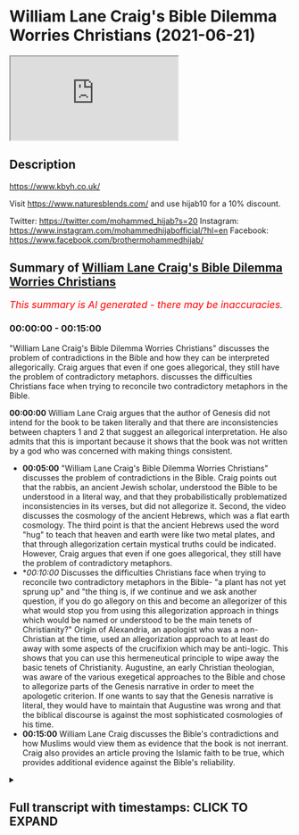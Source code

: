 # William Lane Craig's Bible Dilemma Worries Christians (2021-06-21)

<iframe loading='lazy' src='https://www.youtube.com/embed/d3uKsG31xWI'></iframe>

## Description

https://www.kbyh.co.uk/

Visit https://www.naturesblends.com/ and use hijab10 for a 10% discount. 

Twitter: https://twitter.com/mohammed_hijab?s=20
Instagram: https://www.instagram.com/mohammedhijabofficial/?hl=en
Facebook: https://www.facebook.com/brothermohammedhijab/

## Summary of [William Lane Craig's Bible Dilemma Worries Christians](https://www.youtube.com/watch?v=d3uKsG31xWI)


*<span style="color:red; font-size:125%">This summary is AI generated - there may be inaccuracies</span>. [](/)*

### <a onclick="modifyYTiframeseektime('0')">00:00:00</a> - <a onclick="modifyYTiframeseektime('900')">00:15:00</a>

 "William Lane Craig's Bible Dilemma Worries Christians" discusses the problem of contradictions in the Bible and how they can be interpreted allegorically. Craig argues that even if one goes allegorical, they still have the problem of contradictory metaphors.  discusses the difficulties Christians face when trying to reconcile two contradictory metaphors in the Bible.

**<a onclick="modifyYTiframeseektime('0')">00:00:00</a>** William Lane Craig argues that the author of Genesis did not intend for the book to be taken literally and that there are inconsistencies between chapters 1 and 2 that suggest an allegorical interpretation. He also admits that this is important because it shows that the book was not written by a god who was concerned with making things consistent.
* **<a onclick="modifyYTiframeseektime('300')">00:05:00</a>**  "William Lane Craig's Bible Dilemma Worries Christians" discusses the problem of contradictions in the Bible. Craig points out that the rabbis, an ancient Jewish scholar, understood the Bible to be understood in a literal way, and that they probabilistically problematized inconsistencies in its verses, but did not allegorize it. Second, the video discusses the cosmology of the ancient Hebrews, which was a flat earth cosmology. The third point is that the ancient Hebrews used the word "hug" to teach that heaven and earth were like two metal plates, and that through allegorization certain mystical truths could be indicated. However, Craig argues that even if one goes allegorical, they still have the problem of contradictory metaphors.
* **<a onclick="modifyYTiframeseektime('600')">00:10:00</a>* Discusses the difficulties Christians face when trying to reconcile two contradictory metaphors in the Bible- "a plant has not yet sprung up" and "the thing is, if we continue and we ask another question, if you do go allegory on this and become an allegorizer of this what would stop you from using this allegorization approach in things which would be named or understood to be the main tenets of Christianity?" Origin of Alexandria, an apologist who was a non-Christian at the time, used an allegorization approach to at least do away with some aspects of the crucifixion which may be anti-logic. This shows that you can use this hermeneutical principle to wipe away the basic tenets of Christianity. Augustine, an early Christian theologian, was aware of the various exegetical approaches to the Bible and chose to allegorize parts of the Genesis narrative in order to meet the apologetic criterion. If one wants to say that the Genesis narrative is literal, they would have to maintain that Augustine was wrong and that the biblical discourse is against the most sophisticated cosmologies of his time.
* **<a onclick="modifyYTiframeseektime('900')">00:15:00</a>**  William Lane Craig discusses the Bible's contradictions and how Muslims would view them as evidence that the book is not inerrant. Craig also provides an article proving the Islamic faith to be true, which provides additional evidence against the Bible's reliability.

<details><summary><h2>Full transcript with timestamps: CLICK TO EXPAND</h2></summary>

<a onclick="modifyYTiframeseektime('0')">0:00:00</a> you've got two options option one go  
<a onclick="modifyYTiframeseektime('3')">0:00:03</a> literal  
<a onclick="modifyYTiframeseektime('4')">0:00:04</a> and then this is completely against  
<a onclick="modifyYTiframeseektime('6')">0:00:06</a> science as william lane craig himself  
<a onclick="modifyYTiframeseektime('8')">0:00:08</a> knows  
<a onclick="modifyYTiframeseektime('9')">0:00:09</a> because you'd have to say that the  
<a onclick="modifyYTiframeseektime('10')">0:00:10</a> universe was created in six 24-hour days  
<a onclick="modifyYTiframeseektime('12')">0:00:12</a> and that is six thousand years old  
<a onclick="modifyYTiframeseektime('14')">0:00:14</a> or you go allegorical and if you go  
<a onclick="modifyYTiframeseektime('16')">0:00:16</a> allegorical you've still got the problem  
<a onclick="modifyYTiframeseektime('18')">0:00:18</a> of contradictory metaphors  
<a onclick="modifyYTiframeseektime('25')">0:00:25</a> it's the hijab 10 discount code for 10  
<a onclick="modifyYTiframeseektime('28')">0:00:28</a> discount on a wide range of products  
<a onclick="modifyYTiframeseektime('30')">0:00:30</a> including premium ethiopian black seed  
<a onclick="modifyYTiframeseektime('33')">0:00:33</a> products  
<a onclick="modifyYTiframeseektime('35')">0:00:35</a> how are you guys doing today i'm going  
<a onclick="modifyYTiframeseektime('37')">0:00:37</a> to be refuting william lane craig  
<a onclick="modifyYTiframeseektime('39')">0:00:39</a> dr william lane craig is a premier  
<a onclick="modifyYTiframeseektime('42')">0:00:42</a> season debate and apologists in the  
<a onclick="modifyYTiframeseektime('44')">0:00:44</a> christian world a scholar somebody who's  
<a onclick="modifyYTiframeseektime('46')">0:00:46</a> gone through the academic group  
<a onclick="modifyYTiframeseektime('47')">0:00:47</a> published many books  
<a onclick="modifyYTiframeseektime('48')">0:00:48</a> many many books in fact is almost uh 70  
<a onclick="modifyYTiframeseektime('51')">0:00:51</a> years old i think if not  
<a onclick="modifyYTiframeseektime('53')">0:00:53</a> he has passed that age so he's almost  
<a onclick="modifyYTiframeseektime('54')">0:00:54</a> double my age as somebody who's debated  
<a onclick="modifyYTiframeseektime('57')">0:00:57</a> some prominent figures from the atheist  
<a onclick="modifyYTiframeseektime('58')">0:00:58</a> community from even within his own  
<a onclick="modifyYTiframeseektime('60')">0:01:00</a> christian community and someone who  
<a onclick="modifyYTiframeseektime('62')">0:01:02</a> contributes and has done so  
<a onclick="modifyYTiframeseektime('64')">0:01:04</a> to the public discourse for i don't know  
<a onclick="modifyYTiframeseektime('67')">0:01:07</a> the last 30 40 years  
<a onclick="modifyYTiframeseektime('69')">0:01:09</a> what i'm going to be refuting him on is  
<a onclick="modifyYTiframeseektime('71')">0:01:11</a> his stance  
<a onclick="modifyYTiframeseektime('72')">0:01:12</a> on this genesis narrative in particular  
<a onclick="modifyYTiframeseektime('75')">0:01:15</a> and what he thinks  
<a onclick="modifyYTiframeseektime('76')">0:01:16</a> of it first of all let's take a look at  
<a onclick="modifyYTiframeseektime('78')">0:01:18</a> what he says in response to a question  
<a onclick="modifyYTiframeseektime('80')">0:01:20</a> that somebody asks from the audience and  
<a onclick="modifyYTiframeseektime('82')">0:01:22</a> then come back and comment on this  
<a onclick="modifyYTiframeseektime('83')">0:01:23</a> the first one the bible says god created  
<a onclick="modifyYTiframeseektime('87')">0:01:27</a> the earth  
<a onclick="modifyYTiframeseektime('88')">0:01:28</a> in seven days how does the big bang  
<a onclick="modifyYTiframeseektime('91')">0:01:31</a> theory fit  
<a onclick="modifyYTiframeseektime('92')">0:01:32</a> into this the big bang theory would be  
<a onclick="modifyYTiframeseektime('95')">0:01:35</a> incompatible with a literalistic  
<a onclick="modifyYTiframeseektime('99')">0:01:39</a> interpretation of genesis chapter 1. an  
<a onclick="modifyYTiframeseektime('101')">0:01:41</a> interpretation that  
<a onclick="modifyYTiframeseektime('103')">0:01:43</a> takes the days to be consecutive 24-hour  
<a onclick="modifyYTiframeseektime('106')">0:01:46</a> periods of time  
<a onclick="modifyYTiframeseektime('108')">0:01:48</a> however since the time of the church  
<a onclick="modifyYTiframeseektime('110')">0:01:50</a> fathers such as augustine  
<a onclick="modifyYTiframeseektime('113')">0:01:53</a> up until the present century most  
<a onclick="modifyYTiframeseektime('116')">0:01:56</a> biblical scholars  
<a onclick="modifyYTiframeseektime('117')">0:01:57</a> don't adopt that sort of literalistic  
<a onclick="modifyYTiframeseektime('120')">0:02:00</a> interpretation of the opening chapter  
<a onclick="modifyYTiframeseektime('122')">0:02:02</a> of genesis and i say that not on the  
<a onclick="modifyYTiframeseektime('125')">0:02:05</a> basis of modern science but on the basis  
<a onclick="modifyYTiframeseektime('128')">0:02:08</a> of the text itself there are indications  
<a onclick="modifyYTiframeseektime('130')">0:02:10</a> in the text itself that the author  
<a onclick="modifyYTiframeseektime('133')">0:02:13</a> didn't intend this to be taken in a sort  
<a onclick="modifyYTiframeseektime('135')">0:02:15</a> of wooden literalistic  
<a onclick="modifyYTiframeseektime('136')">0:02:16</a> way and so someone like saint augustine  
<a onclick="modifyYTiframeseektime('139')">0:02:19</a> for example  
<a onclick="modifyYTiframeseektime('140')">0:02:20</a> knew nothing of modern cosmology or  
<a onclick="modifyYTiframeseektime('142')">0:02:22</a> geology  
<a onclick="modifyYTiframeseektime('143')">0:02:23</a> um but didn't take this in a  
<a onclick="modifyYTiframeseektime('145')">0:02:25</a> literalistic way and i  
<a onclick="modifyYTiframeseektime('146')">0:02:26</a> i think that that is correct i would say  
<a onclick="modifyYTiframeseektime('149')">0:02:29</a> that  
<a onclick="modifyYTiframeseektime('150')">0:02:30</a> there are many different non-literal  
<a onclick="modifyYTiframeseektime('154')">0:02:34</a> ways of construing genesis 1 that are  
<a onclick="modifyYTiframeseektime('156')">0:02:36</a> open to biblically  
<a onclick="modifyYTiframeseektime('158')">0:02:38</a> faithful christians today and that are  
<a onclick="modifyYTiframeseektime('160')">0:02:40</a> wholly consistent and consonant with the  
<a onclick="modifyYTiframeseektime('163')">0:02:43</a> data of modern cosmology so as you can  
<a onclick="modifyYTiframeseektime('165')">0:02:45</a> see there  
<a onclick="modifyYTiframeseektime('166')">0:02:46</a> what we saw is william lynn craig  
<a onclick="modifyYTiframeseektime('168')">0:02:48</a> answering the question very frankly  
<a onclick="modifyYTiframeseektime('170')">0:02:50</a> he thinks that the approach that should  
<a onclick="modifyYTiframeseektime('172')">0:02:52</a> be applied  
<a onclick="modifyYTiframeseektime('173')">0:02:53</a> the hermeneutical approach is an  
<a onclick="modifyYTiframeseektime('174')">0:02:54</a> allegorical um or  
<a onclick="modifyYTiframeseektime('176')">0:02:56</a> allegorizing approach to the genesis  
<a onclick="modifyYTiframeseektime('178')">0:02:58</a> narrative or the creation narrative in  
<a onclick="modifyYTiframeseektime('180')">0:03:00</a> particular  
<a onclick="modifyYTiframeseektime('181')">0:03:01</a> when i looked into his website this is  
<a onclick="modifyYTiframeseektime('183')">0:03:03</a> what he had to say  
<a onclick="modifyYTiframeseektime('185')">0:03:05</a> as the reason why he does so this is  
<a onclick="modifyYTiframeseektime('188')">0:03:08</a> what he says he says  
<a onclick="modifyYTiframeseektime('188')">0:03:08</a> the author of genesis seems utterly  
<a onclick="modifyYTiframeseektime('191')">0:03:11</a> unconcerned  
<a onclick="modifyYTiframeseektime('192')">0:03:12</a> to iron out the inconsistencies between  
<a onclick="modifyYTiframeseektime('195')">0:03:15</a> chapter one and chapter two  
<a onclick="modifyYTiframeseektime('197')">0:03:17</a> that commentators have struggled with  
<a onclick="modifyYTiframeseektime('199')">0:03:19</a> for centuries  
<a onclick="modifyYTiframeseektime('200')">0:03:20</a> he does not seem to care that they're  
<a onclick="modifyYTiframeseektime('202')">0:03:22</a> inconsistent  
<a onclick="modifyYTiframeseektime('204')">0:03:24</a> an attitude suggestive of an intended  
<a onclick="modifyYTiframeseektime('207')">0:03:27</a> non-literal interpretation when he goes  
<a onclick="modifyYTiframeseektime('210')">0:03:30</a> on to  
<a onclick="modifyYTiframeseektime('211')">0:03:31</a> explain why he speaks about the fact  
<a onclick="modifyYTiframeseektime('214')">0:03:34</a> that in genesis chapter 1 that  
<a onclick="modifyYTiframeseektime('218')">0:03:38</a> you know the the plant had been created  
<a onclick="modifyYTiframeseektime('220')">0:03:40</a> on the the third day  
<a onclick="modifyYTiframeseektime('222')">0:03:42</a> in genesis chapter 1 verse number 14 or  
<a onclick="modifyYTiframeseektime('225')">0:03:45</a> verse number 12  
<a onclick="modifyYTiframeseektime('226')">0:03:46</a> and in genesis chapter 2 verse number 5  
<a onclick="modifyYTiframeseektime('229')">0:03:49</a> that no plant has sprung up yet  
<a onclick="modifyYTiframeseektime('232')">0:03:52</a> so he admits this is so telling and this  
<a onclick="modifyYTiframeseektime('234')">0:03:54</a> is extremely important  
<a onclick="modifyYTiframeseektime('237')">0:03:57</a> william lane craig one of the premier  
<a onclick="modifyYTiframeseektime('239')">0:03:59</a> apologists and scholars of the christian  
<a onclick="modifyYTiframeseektime('241')">0:04:01</a> world  
<a onclick="modifyYTiframeseektime('242')">0:04:02</a> admits candidly to one of the people  
<a onclick="modifyYTiframeseektime('244')">0:04:04</a> that are asking him  
<a onclick="modifyYTiframeseektime('246')">0:04:06</a> that there are contradictions in the  
<a onclick="modifyYTiframeseektime('248')">0:04:08</a> bible he admits that because of those  
<a onclick="modifyYTiframeseektime('251')">0:04:11</a> inconsistencies and contradictions that  
<a onclick="modifyYTiframeseektime('253')">0:04:13</a> there must be an allegorization  
<a onclick="modifyYTiframeseektime('256')">0:04:16</a> approach that is applied hermeneutically  
<a onclick="modifyYTiframeseektime('258')">0:04:18</a> to  
<a onclick="modifyYTiframeseektime('259')">0:04:19</a> the genesis creation story this is  
<a onclick="modifyYTiframeseektime('262')">0:04:22</a> extremely  
<a onclick="modifyYTiframeseektime('263')">0:04:23</a> important why because not just the fact  
<a onclick="modifyYTiframeseektime('266')">0:04:26</a> that it's mentioned in the quran  
<a onclick="modifyYTiframeseektime('268')">0:04:28</a> that if this book had been other from  
<a onclick="modifyYTiframeseektime('270')">0:04:30</a> other than god that would have been  
<a onclick="modifyYTiframeseektime('272')">0:04:32</a> left and kathira they would have found  
<a onclick="modifyYTiframeseektime('274')">0:04:34</a> in it many inconsistencies  
<a onclick="modifyYTiframeseektime('276')">0:04:36</a> but just a logical principle that if  
<a onclick="modifyYTiframeseektime('279')">0:04:39</a> something is true it has to fulfill  
<a onclick="modifyYTiframeseektime('282')">0:04:42</a> the basic criterion of consistency now  
<a onclick="modifyYTiframeseektime('285')">0:04:45</a> that is depending on or even if  
<a onclick="modifyYTiframeseektime('288')">0:04:48</a> one is depending on a coherentist  
<a onclick="modifyYTiframeseektime('291')">0:04:51</a> understanding of truth  
<a onclick="modifyYTiframeseektime('292')">0:04:52</a> and not necessarily a correspondence  
<a onclick="modifyYTiframeseektime('295')">0:04:55</a> theory understanding  
<a onclick="modifyYTiframeseektime('296')">0:04:56</a> of truth where truth must correspond  
<a onclick="modifyYTiframeseektime('298')">0:04:58</a> with the objective world  
<a onclick="modifyYTiframeseektime('299')">0:04:59</a> because one could ask a very important  
<a onclick="modifyYTiframeseektime('301')">0:05:01</a> question the question  
<a onclick="modifyYTiframeseektime('303')">0:05:03</a> someone may want to ask is why would you  
<a onclick="modifyYTiframeseektime('306')">0:05:06</a> have  
<a onclick="modifyYTiframeseektime('307')">0:05:07</a> or what use would there be of a  
<a onclick="modifyYTiframeseektime('311')">0:05:11</a> contradictory set  
<a onclick="modifyYTiframeseektime('312')">0:05:12</a> of metaphors in the bible because  
<a onclick="modifyYTiframeseektime('315')">0:05:15</a> they're saying it's metaphorized but why  
<a onclick="modifyYTiframeseektime('317')">0:05:17</a> should you have any kind of  
<a onclick="modifyYTiframeseektime('318')">0:05:18</a> contradiction anyway even if you have  
<a onclick="modifyYTiframeseektime('321')">0:05:21</a> metaphors that contradict each other  
<a onclick="modifyYTiframeseektime('323')">0:05:23</a> what function do they serve and does  
<a onclick="modifyYTiframeseektime('326')">0:05:26</a> this not  
<a onclick="modifyYTiframeseektime('327')">0:05:27</a> not meet unfortunately the basic  
<a onclick="modifyYTiframeseektime('330')">0:05:30</a> criterion for truth in so much as  
<a onclick="modifyYTiframeseektime('333')">0:05:33</a> it is inconsistent so this is the first  
<a onclick="modifyYTiframeseektime('336')">0:05:36</a> thing that you have a real hermeneutical  
<a onclick="modifyYTiframeseektime('338')">0:05:38</a> problem  
<a onclick="modifyYTiframeseektime('339')">0:05:39</a> on your hand the second thing which is  
<a onclick="modifyYTiframeseektime('341')">0:05:41</a> extremely  
<a onclick="modifyYTiframeseektime('342')">0:05:42</a> important is the fact that he stated  
<a onclick="modifyYTiframeseektime('345')">0:05:45</a> that the church fathers  
<a onclick="modifyYTiframeseektime('347')">0:05:47</a> the church fathers were allegorists  
<a onclick="modifyYTiframeseektime('351')">0:05:51</a> in the same way well if you really think  
<a onclick="modifyYTiframeseektime('354')">0:05:54</a> about it  
<a onclick="modifyYTiframeseektime('354')">0:05:54</a> you had an ecumenical writer or an  
<a onclick="modifyYTiframeseektime('357')">0:05:57</a> ecclesiastic writer origin of alexandria  
<a onclick="modifyYTiframeseektime('359')">0:05:59</a> who was very clear  
<a onclick="modifyYTiframeseektime('360')">0:06:00</a> in his allegorizing of these narratives  
<a onclick="modifyYTiframeseektime('364')">0:06:04</a> but the question is  
<a onclick="modifyYTiframeseektime('365')">0:06:05</a> why did he allegorize these narratives  
<a onclick="modifyYTiframeseektime('367')">0:06:07</a> and very similar for the to the reason  
<a onclick="modifyYTiframeseektime('369')">0:06:09</a> that craig employs he allegorized it  
<a onclick="modifyYTiframeseektime('372')">0:06:12</a> because  
<a onclick="modifyYTiframeseektime('373')">0:06:13</a> it was unintelligible if understood  
<a onclick="modifyYTiframeseektime('375')">0:06:15</a> literally  
<a onclick="modifyYTiframeseektime('377')">0:06:17</a> so before i get to that i want to take  
<a onclick="modifyYTiframeseektime('380')">0:06:20</a> one step back  
<a onclick="modifyYTiframeseektime('381')">0:06:21</a> and i will be quoting lots of  
<a onclick="modifyYTiframeseektime('383')">0:06:23</a> information here to prove these points  
<a onclick="modifyYTiframeseektime('386')">0:06:26</a> the first thing is the rabbis  
<a onclick="modifyYTiframeseektime('389')">0:06:29</a> in the what you call the mid rashem the  
<a onclick="modifyYTiframeseektime('391')">0:06:31</a> tafseer the exegesis of the bible they  
<a onclick="modifyYTiframeseektime('394')">0:06:34</a> all understood this  
<a onclick="modifyYTiframeseektime('395')">0:06:35</a> the bible to be understood in a literal  
<a onclick="modifyYTiframeseektime('397')">0:06:37</a> way i'm reading for example  
<a onclick="modifyYTiframeseektime('400')">0:06:40</a> this is the midrashim okay  
<a onclick="modifyYTiframeseektime('403')">0:06:43</a> and so this is what's mentioned in the  
<a onclick="modifyYTiframeseektime('404')">0:06:44</a> midrashim it was taught the light  
<a onclick="modifyYTiframeseektime('407')">0:06:47</a> which was created in the six days of  
<a onclick="modifyYTiframeseektime('409')">0:06:49</a> creation cannot illumine  
<a onclick="modifyYTiframeseektime('411')">0:06:51</a> by day because it would because it would  
<a onclick="modifyYTiframeseektime('413')">0:06:53</a> eclipse the light of the sun  
<a onclick="modifyYTiframeseektime('415')">0:06:55</a> nor by night because it was created only  
<a onclick="modifyYTiframeseektime('417')">0:06:57</a> to illumine by the day  
<a onclick="modifyYTiframeseektime('418')">0:06:58</a> then where is it is it stored up for the  
<a onclick="modifyYTiframeseektime('421')">0:07:01</a> righteous in the messianic future as  
<a onclick="modifyYTiframeseektime('423')">0:07:03</a> says moreover the light of the moon  
<a onclick="modifyYTiframeseektime('425')">0:07:05</a> shall be the light of the sun  
<a onclick="modifyYTiframeseektime('426')">0:07:06</a> and the light of the sun shall be  
<a onclick="modifyYTiframeseektime('428')">0:07:08</a> seven-fold the light of the days  
<a onclick="modifyYTiframeseektime('430')">0:07:10</a> and this is uh in isaiah chapter 30  
<a onclick="modifyYTiframeseektime('433')">0:07:13</a> verse number 26  
<a onclick="modifyYTiframeseektime('434')">0:07:14</a> and then the person who's executing this  
<a onclick="modifyYTiframeseektime('437')">0:07:17</a> who's a rabbi he says seven surely there  
<a onclick="modifyYTiframeseektime('439')">0:07:19</a> were only three since the libernaries  
<a onclick="modifyYTiframeseektime('440')">0:07:20</a> were created on the fourth day  
<a onclick="modifyYTiframeseektime('442')">0:07:22</a> so they problematized the  
<a onclick="modifyYTiframeseektime('444')">0:07:24</a> inconsistencies that were in the bible  
<a onclick="modifyYTiframeseektime('447')">0:07:27</a> but they did not allegorize the biblical  
<a onclick="modifyYTiframeseektime('450')">0:07:30</a> text  
<a onclick="modifyYTiframeseektime('451')">0:07:31</a> something different to what william lane  
<a onclick="modifyYTiframeseektime('453')">0:07:33</a> craig did okay this is very important  
<a onclick="modifyYTiframeseektime('455')">0:07:35</a> they prob  
<a onclick="modifyYTiframeseektime('455')">0:07:35</a> they problematized it but they did not  
<a onclick="modifyYTiframeseektime('457')">0:07:37</a> allegorize it  
<a onclick="modifyYTiframeseektime('459')">0:07:39</a> the second thing is this is their  
<a onclick="modifyYTiframeseektime('460')">0:07:40</a> cosmology the rabbi's cosmology in the  
<a onclick="modifyYTiframeseektime('463')">0:07:43</a> exegesis  
<a onclick="modifyYTiframeseektime('464')">0:07:44</a> they say the thickness of the firmament  
<a onclick="modifyYTiframeseektime('466')">0:07:46</a> equals that of the earth  
<a onclick="modifyYTiframeseektime('468')">0:07:48</a> compare it it is he that sitteth above  
<a onclick="modifyYTiframeseektime('472')">0:07:52</a> the circle of the earth isaiah 40  
<a onclick="modifyYTiframeseektime('475')">0:07:55</a> 22 and he walketh in the circuit of the  
<a onclick="modifyYTiframeseektime('478')">0:07:58</a> heaven  
<a onclick="modifyYTiframeseektime('479')">0:07:59</a> job chapter 22 verse 14 the use of  
<a onclick="modifyYTiframeseektime('482')">0:08:02</a> hug in both verses teaches us they are  
<a onclick="modifyYTiframeseektime('484')">0:08:04</a> like so this is how the rabbis  
<a onclick="modifyYTiframeseektime('486')">0:08:06</a> understood it  
<a onclick="modifyYTiframeseektime('487')">0:08:07</a> this is one of the main  
<a onclick="modifyYTiframeseektime('491')">0:08:11</a> exegetes of the old testament a jewish  
<a onclick="modifyYTiframeseektime('493')">0:08:13</a> exegete of course  
<a onclick="modifyYTiframeseektime('495')">0:08:15</a> said in hanina's name  
<a onclick="modifyYTiframeseektime('498')">0:08:18</a> it is as thick as a metal plate all  
<a onclick="modifyYTiframeseektime('501')">0:08:21</a> right so these are like two metal thick  
<a onclick="modifyYTiframeseektime('502')">0:08:22</a> plates obviously this shows that their  
<a onclick="modifyYTiframeseektime('504')">0:08:24</a> cosmology was a flat earth cosmology  
<a onclick="modifyYTiframeseektime('506')">0:08:26</a> and that they were two like a sandwich  
<a onclick="modifyYTiframeseektime('509')">0:08:29</a> you know the heavens and the earth acted  
<a onclick="modifyYTiframeseektime('511')">0:08:31</a> like a sandwich  
<a onclick="modifyYTiframeseektime('513')">0:08:33</a> okay two thick plates above each other  
<a onclick="modifyYTiframeseektime('518')">0:08:38</a> like two fingers they say in thickness  
<a onclick="modifyYTiframeseektime('520')">0:08:40</a> so this clearly cannot mean  
<a onclick="modifyYTiframeseektime('522')">0:08:42</a> that the earth is round as some have  
<a onclick="modifyYTiframeseektime('525')">0:08:45</a> tried to use  
<a onclick="modifyYTiframeseektime('526')">0:08:46</a> uh isaiah 40 22 to indicate  
<a onclick="modifyYTiframeseektime('530')">0:08:50</a> now what origin as we mentioned before  
<a onclick="modifyYTiframeseektime('533')">0:08:53</a> mentions  
<a onclick="modifyYTiframeseektime('534')">0:08:54</a> is he mentions the same thing so he  
<a onclick="modifyYTiframeseektime('536')">0:08:56</a> problematizes  
<a onclick="modifyYTiframeseektime('538')">0:08:58</a> the inconsistencies in the verses but he  
<a onclick="modifyYTiframeseektime('540')">0:09:00</a> doesn't just stop there he allegorizes  
<a onclick="modifyYTiframeseektime('542')">0:09:02</a> it as a result of that problematization  
<a onclick="modifyYTiframeseektime('544')">0:09:04</a> so it says now what man of intelligence  
<a onclick="modifyYTiframeseektime('546')">0:09:06</a> will believe that the first the second  
<a onclick="modifyYTiframeseektime('547')">0:09:07</a> and the third day existed the evening in  
<a onclick="modifyYTiframeseektime('549')">0:09:09</a> the morning existed without the sun the  
<a onclick="modifyYTiframeseektime('551')">0:09:11</a> moon and the stars  
<a onclick="modifyYTiframeseektime('552')">0:09:12</a> and the first day if we may so call it  
<a onclick="modifyYTiframeseektime('555')">0:09:15</a> was even without heaven i do not think  
<a onclick="modifyYTiframeseektime('559')">0:09:19</a> anyone will doubt that these things are  
<a onclick="modifyYTiframeseektime('560')">0:09:20</a> made by scripture in a figurative manner  
<a onclick="modifyYTiframeseektime('563')">0:09:23</a> in order  
<a onclick="modifyYTiframeseektime('564')">0:09:24</a> that through them certain mystical  
<a onclick="modifyYTiframeseektime('566')">0:09:26</a> truths may be indicated  
<a onclick="modifyYTiframeseektime('567')">0:09:27</a> of course now the problem is you've got  
<a onclick="modifyYTiframeseektime('570')">0:09:30</a> two  
<a onclick="modifyYTiframeseektime('571')">0:09:31</a> options option one go literal and then  
<a onclick="modifyYTiframeseektime('574')">0:09:34</a> this is completely against science as  
<a onclick="modifyYTiframeseektime('576')">0:09:36</a> william lane craig himself knows  
<a onclick="modifyYTiframeseektime('578')">0:09:38</a> because you'd have to say that the  
<a onclick="modifyYTiframeseektime('579')">0:09:39</a> universe was created in six 24-hour days  
<a onclick="modifyYTiframeseektime('582')">0:09:42</a> and that is six thousand years old  
<a onclick="modifyYTiframeseektime('584')">0:09:44</a> or you go allegorical and if you go  
<a onclick="modifyYTiframeseektime('586')">0:09:46</a> allegorical  
<a onclick="modifyYTiframeseektime('587')">0:09:47</a> you've still got the problem of  
<a onclick="modifyYTiframeseektime('588')">0:09:48</a> contradictory metaphors the like of  
<a onclick="modifyYTiframeseektime('590')">0:09:50</a> which  
<a onclick="modifyYTiframeseektime('591')">0:09:51</a> was described by me beforehand namely  
<a onclick="modifyYTiframeseektime('594')">0:09:54</a> that you have the fact that the plants  
<a onclick="modifyYTiframeseektime('596')">0:09:56</a> were created for example in the  
<a onclick="modifyYTiframeseektime('598')">0:09:58</a> in the third day and in genesis chapter  
<a onclick="modifyYTiframeseektime('600')">0:10:00</a> two verse five no  
<a onclick="modifyYTiframeseektime('601')">0:10:01</a> plant has sprung up yet so you still  
<a onclick="modifyYTiframeseektime('603')">0:10:03</a> have these contradictory metaphors  
<a onclick="modifyYTiframeseektime('605')">0:10:05</a> now the thing is if we continue and we  
<a onclick="modifyYTiframeseektime('607')">0:10:07</a> ask another question  
<a onclick="modifyYTiframeseektime('610')">0:10:10</a> if you do go allegory on this and become  
<a onclick="modifyYTiframeseektime('613')">0:10:13</a> an allegorizer of this what would stop  
<a onclick="modifyYTiframeseektime('616')">0:10:16</a> you  
<a onclick="modifyYTiframeseektime('617')">0:10:17</a> from using this allegorization approach  
<a onclick="modifyYTiframeseektime('619')">0:10:19</a> in things which would be named or  
<a onclick="modifyYTiframeseektime('621')">0:10:21</a> understood to be  
<a onclick="modifyYTiframeseektime('622')">0:10:22</a> the main tenets of christianity so look  
<a onclick="modifyYTiframeseektime('626')">0:10:26</a> at what  
<a onclick="modifyYTiframeseektime('627')">0:10:27</a> origin of alexandria replied or how he  
<a onclick="modifyYTiframeseektime('629')">0:10:29</a> replied  
<a onclick="modifyYTiframeseektime('631')">0:10:31</a> when he was asked about  
<a onclick="modifyYTiframeseektime('634')">0:10:34</a> the crucifixion by celsus an apologist  
<a onclick="modifyYTiframeseektime('636')">0:10:36</a> who was a non-christian at the time he  
<a onclick="modifyYTiframeseektime('638')">0:10:38</a> said the events recorded to have  
<a onclick="modifyYTiframeseektime('639')">0:10:39</a> happened to jesus do not  
<a onclick="modifyYTiframeseektime('641')">0:10:41</a> possess the full view of the truth in  
<a onclick="modifyYTiframeseektime('643')">0:10:43</a> the mere letter and history for each  
<a onclick="modifyYTiframeseektime('645')">0:10:45</a> recorded event is shown to be a symbol  
<a onclick="modifyYTiframeseektime('647')">0:10:47</a> of something else  
<a onclick="modifyYTiframeseektime('648')">0:10:48</a> by those who read the scripture more  
<a onclick="modifyYTiframeseektime('650')">0:10:50</a> intelligently  
<a onclick="modifyYTiframeseektime('651')">0:10:51</a> so because celsius was interrogating him  
<a onclick="modifyYTiframeseektime('654')">0:10:54</a> on how could it be the case that a god  
<a onclick="modifyYTiframeseektime('656')">0:10:56</a> can die on a cross  
<a onclick="modifyYTiframeseektime('658')">0:10:58</a> if he's so powerful origin of alexandria  
<a onclick="modifyYTiframeseektime('661')">0:11:01</a> used an allegorization approach to at  
<a onclick="modifyYTiframeseektime('664')">0:11:04</a> least do away with some aspects of the  
<a onclick="modifyYTiframeseektime('666')">0:11:06</a> crucifixion  
<a onclick="modifyYTiframeseektime('667')">0:11:07</a> which may be anti-logic and this shows  
<a onclick="modifyYTiframeseektime('670')">0:11:10</a> you  
<a onclick="modifyYTiframeseektime('670')">0:11:10</a> that you can use this hermeneutical  
<a onclick="modifyYTiframeseektime('672')">0:11:12</a> principle to  
<a onclick="modifyYTiframeseektime('674')">0:11:14</a> wipe away the basic tenets of  
<a onclick="modifyYTiframeseektime('676')">0:11:16</a> christianity  
<a onclick="modifyYTiframeseektime('678')">0:11:18</a> so he mentions william lane craig  
<a onclick="modifyYTiframeseektime('680')">0:11:20</a> mentions  
<a onclick="modifyYTiframeseektime('682')">0:11:22</a> that augustine okay he allegorizes the  
<a onclick="modifyYTiframeseektime('685')">0:11:25</a> bible  
<a onclick="modifyYTiframeseektime('686')">0:11:26</a> and he mentions the church fathers and  
<a onclick="modifyYTiframeseektime('688')">0:11:28</a> this is actually deceptive type of  
<a onclick="modifyYTiframeseektime('690')">0:11:30</a> academics  
<a onclick="modifyYTiframeseektime('690')">0:11:30</a> because it's not the case that the  
<a onclick="modifyYTiframeseektime('692')">0:11:32</a> church fathers by and large  
<a onclick="modifyYTiframeseektime('694')">0:11:34</a> that they did this theodore and diodor  
<a onclick="modifyYTiframeseektime('698')">0:11:38</a> they saw that the um  
<a onclick="modifyYTiframeseektime('703')">0:11:43</a> that the interpretations of the bible in  
<a onclick="modifyYTiframeseektime('705')">0:11:45</a> genesis should be read literally  
<a onclick="modifyYTiframeseektime('708')">0:11:48</a> for example eusebius  
<a onclick="modifyYTiframeseektime('711')">0:11:51</a> john of christos jerome  
<a onclick="modifyYTiframeseektime('715')">0:11:55</a> and others who have we still have their  
<a onclick="modifyYTiframeseektime('718')">0:11:58</a> kind of  
<a onclick="modifyYTiframeseektime('719')">0:11:59</a> writings on their attitudes towards  
<a onclick="modifyYTiframeseektime('721')">0:12:01</a> origin especially in his allegorization  
<a onclick="modifyYTiframeseektime('723')">0:12:03</a> they didn't take the view of  
<a onclick="modifyYTiframeseektime('725')">0:12:05</a> allegorization so if you wanted to have  
<a onclick="modifyYTiframeseektime('726')">0:12:06</a> a general  
<a onclick="modifyYTiframeseektime('727')">0:12:07</a> and you wanted to have a rule the  
<a onclick="modifyYTiframeseektime('729')">0:12:09</a> general will be the literal  
<a onclick="modifyYTiframeseektime('730')">0:12:10</a> interpretation not just for  
<a onclick="modifyYTiframeseektime('732')">0:12:12</a> the rabbis who executed the bible but  
<a onclick="modifyYTiframeseektime('735')">0:12:15</a> also the bulk  
<a onclick="modifyYTiframeseektime('736')">0:12:16</a> of the church fathers who um  
<a onclick="modifyYTiframeseektime('739')">0:12:19</a> who exegeted the bible the rule would be  
<a onclick="modifyYTiframeseektime('742')">0:12:22</a> origin of alexandria who was not even  
<a onclick="modifyYTiframeseektime('745')">0:12:25</a> canonized in the church of the catholics  
<a onclick="modifyYTiframeseektime('747')">0:12:27</a> but having said that of course you have  
<a onclick="modifyYTiframeseektime('749')">0:12:29</a> a problem if you go with this  
<a onclick="modifyYTiframeseektime('750')">0:12:30</a> allegorization approach  
<a onclick="modifyYTiframeseektime('752')">0:12:32</a> or valid origin of alexandria then you  
<a onclick="modifyYTiframeseektime('754')">0:12:34</a> could be wiping away  
<a onclick="modifyYTiframeseektime('756')">0:12:36</a> the central tenets of christianity  
<a onclick="modifyYTiframeseektime('759')">0:12:39</a> why did august in the question is  
<a onclick="modifyYTiframeseektime('760')">0:12:40</a> because he mentions augustine why did  
<a onclick="modifyYTiframeseektime('763')">0:12:43</a> augustine why did he decide to  
<a onclick="modifyYTiframeseektime('767')">0:12:47</a> if he did because there's different  
<a onclick="modifyYTiframeseektime('769')">0:12:49</a> readings of it but let's assume that he  
<a onclick="modifyYTiframeseektime('771')">0:12:51</a> allegorized parts of the genesis  
<a onclick="modifyYTiframeseektime('773')">0:12:53</a> narrative though of course we must note  
<a onclick="modifyYTiframeseektime('774')">0:12:54</a> that he  
<a onclick="modifyYTiframeseektime('775')">0:12:55</a> named his book a literal interpretation  
<a onclick="modifyYTiframeseektime('777')">0:12:57</a> of genesis  
<a onclick="modifyYTiframeseektime('778')">0:12:58</a> and he had two such exegesis  
<a onclick="modifyYTiframeseektime('782')">0:13:02</a> why did he allegorize it so if we look  
<a onclick="modifyYTiframeseektime('783')">0:13:03</a> here there's something about the earth  
<a onclick="modifyYTiframeseektime('786')">0:13:06</a> the the heavens and other elements of  
<a onclick="modifyYTiframeseektime('787')">0:13:07</a> the world about the motion of the orbits  
<a onclick="modifyYTiframeseektime('789')">0:13:09</a> and stars  
<a onclick="modifyYTiframeseektime('790')">0:13:10</a> and even their size and relative  
<a onclick="modifyYTiframeseektime('791')">0:13:11</a> positions about the predictable eclipses  
<a onclick="modifyYTiframeseektime('793')">0:13:13</a> of the sun and the moon  
<a onclick="modifyYTiframeseektime('794')">0:13:14</a> now it's disgraceful and dangerous thing  
<a onclick="modifyYTiframeseektime('796')">0:13:16</a> for an infidel to hear a christian  
<a onclick="modifyYTiframeseektime('800')">0:13:20</a> presumably giving a meaning of the holy  
<a onclick="modifyYTiframeseektime('802')">0:13:22</a> scripture talking nonsense on these  
<a onclick="modifyYTiframeseektime('803')">0:13:23</a> topics  
<a onclick="modifyYTiframeseektime('804')">0:13:24</a> we should all um take all means to  
<a onclick="modifyYTiframeseektime('807')">0:13:27</a> prevent such an embarrassing situation  
<a onclick="modifyYTiframeseektime('809')">0:13:29</a> in which people  
<a onclick="modifyYTiframeseektime('810')">0:13:30</a> show up vast ignorance in christians and  
<a onclick="modifyYTiframeseektime('813')">0:13:33</a> laugh  
<a onclick="modifyYTiframeseektime('814')">0:13:34</a> to it it to scorn so he's doing it for  
<a onclick="modifyYTiframeseektime('817')">0:13:37</a> apologetic reason  
<a onclick="modifyYTiframeseektime('818')">0:13:38</a> reasons he was very aware of and this is  
<a onclick="modifyYTiframeseektime('821')">0:13:41</a> mentioned in david lindbergh's book on  
<a onclick="modifyYTiframeseektime('822')">0:13:42</a> these issues  
<a onclick="modifyYTiframeseektime('823')">0:13:43</a> he was very aware that the biblical  
<a onclick="modifyYTiframeseektime('826')">0:13:46</a> discourse was against the cosmologies  
<a onclick="modifyYTiframeseektime('828')">0:13:48</a> which were most respected and of course  
<a onclick="modifyYTiframeseektime('830')">0:13:50</a> he was aware of  
<a onclick="modifyYTiframeseektime('831')">0:13:51</a> aristotelian cosmologies and and  
<a onclick="modifyYTiframeseektime('833')">0:13:53</a> holistic cosmologies  
<a onclick="modifyYTiframeseektime('834')">0:13:54</a> and he's speaking about exegeting the  
<a onclick="modifyYTiframeseektime('836')">0:13:56</a> bible in a way  
<a onclick="modifyYTiframeseektime('838')">0:13:58</a> which is anti-cosmology of  
<a onclick="modifyYTiframeseektime('841')">0:14:01</a> whatever the most sophisticated  
<a onclick="modifyYTiframeseektime('842')">0:14:02</a> cosmologies were at that time and so the  
<a onclick="modifyYTiframeseektime('844')">0:14:04</a> reason why  
<a onclick="modifyYTiframeseektime('845')">0:14:05</a> he took the impetus if he did would be a  
<a onclick="modifyYTiframeseektime('848')">0:14:08</a> similar reason  
<a onclick="modifyYTiframeseektime('849')">0:14:09</a> that origen did in other words because  
<a onclick="modifyYTiframeseektime('851')">0:14:11</a> of the inconsistencies that he found of  
<a onclick="modifyYTiframeseektime('853')">0:14:13</a> the biblical discourse  
<a onclick="modifyYTiframeseektime('854')">0:14:14</a> and the external world and you can see  
<a onclick="modifyYTiframeseektime('857')">0:14:17</a> this again  
<a onclick="modifyYTiframeseektime('859')">0:14:19</a> in other places so really and truly here  
<a onclick="modifyYTiframeseektime('862')">0:14:22</a> i think  
<a onclick="modifyYTiframeseektime('863')">0:14:23</a> one can conclude it's a catch-22  
<a onclick="modifyYTiframeseektime('865')">0:14:25</a> situation or you can even call it  
<a onclick="modifyYTiframeseektime('867')">0:14:27</a> a hermeneutical dilemma if you want to  
<a onclick="modifyYTiframeseektime('870')">0:14:30</a> take the view of william lane craig that  
<a onclick="modifyYTiframeseektime('872')">0:14:32</a> the genesis narrative is allegory  
<a onclick="modifyYTiframeseektime('875')">0:14:35</a> then you must allow for at least the  
<a onclick="modifyYTiframeseektime('876')">0:14:36</a> possibility that this allegorization her  
<a onclick="modifyYTiframeseektime('879')">0:14:39</a> musical approach can be  
<a onclick="modifyYTiframeseektime('880')">0:14:40</a> applied to other more central tenants of  
<a onclick="modifyYTiframeseektime('883')">0:14:43</a> christianity including the crucifixion  
<a onclick="modifyYTiframeseektime('884')">0:14:44</a> of resurrection  
<a onclick="modifyYTiframeseektime('886')">0:14:46</a> this was the approach of at least origin  
<a onclick="modifyYTiframeseektime('889')">0:14:49</a> of alexandria who  
<a onclick="modifyYTiframeseektime('891')">0:14:51</a> allegorized large parts of central  
<a onclick="modifyYTiframeseektime('893')">0:14:53</a> doctrines in order to meet the  
<a onclick="modifyYTiframeseektime('895')">0:14:55</a> apologetic criterion  
<a onclick="modifyYTiframeseektime('897')">0:14:57</a> if one wants to say no in fact it's  
<a onclick="modifyYTiframeseektime('899')">0:14:59</a> literal then one will have to maintain  
<a onclick="modifyYTiframeseektime('901')">0:15:01</a> not only the contradictions  
<a onclick="modifyYTiframeseektime('903')">0:15:03</a> the internal ones but they'd have to say  
<a onclick="modifyYTiframeseektime('905')">0:15:05</a> that the universe is six thousand years  
<a onclick="modifyYTiframeseektime('906')">0:15:06</a> old  
<a onclick="modifyYTiframeseektime('907')">0:15:07</a> as per genesis chapter five and the  
<a onclick="modifyYTiframeseektime('909')">0:15:09</a> account of that and obviously the sixth  
<a onclick="modifyYTiframeseektime('910')">0:15:10</a> six 24-hour days  
<a onclick="modifyYTiframeseektime('912')">0:15:12</a> understanding in genesis chapter one  
<a onclick="modifyYTiframeseektime('916')">0:15:16</a> but in both cases you'd have to maintain  
<a onclick="modifyYTiframeseektime('918')">0:15:18</a> that there are contradictions in the  
<a onclick="modifyYTiframeseektime('919')">0:15:19</a> bible  
<a onclick="modifyYTiframeseektime('920')">0:15:20</a> and the muslim would say this why would  
<a onclick="modifyYTiframeseektime('922')">0:15:22</a> you believe a book with contradictions  
<a onclick="modifyYTiframeseektime('925')">0:15:25</a> is as simple as that  
<a onclick="modifyYTiframeseektime('926')">0:15:26</a> and why would you william lane craig who  
<a onclick="modifyYTiframeseektime('929')">0:15:29</a> is a premier christian  
<a onclick="modifyYTiframeseektime('930')">0:15:30</a> apologist and scholar of the christian  
<a onclick="modifyYTiframeseektime('932')">0:15:32</a> world candidly admit that your book is  
<a onclick="modifyYTiframeseektime('935')">0:15:35</a> erroneous  
<a onclick="modifyYTiframeseektime('936')">0:15:36</a> thereby admitting that it's not inerrant  
<a onclick="modifyYTiframeseektime('939')">0:15:39</a> which is one of the core doctrines of  
<a onclick="modifyYTiframeseektime('940')">0:15:40</a> the  
<a onclick="modifyYTiframeseektime('942')">0:15:42</a> evangelicals and christians more  
<a onclick="modifyYTiframeseektime('944')">0:15:44</a> christians  
<a onclick="modifyYTiframeseektime('945')">0:15:45</a> than just the evangelicals why would you  
<a onclick="modifyYTiframeseektime('947')">0:15:47</a> do this and continue believing in this  
<a onclick="modifyYTiframeseektime('949')">0:15:49</a> book as if  
<a onclick="modifyYTiframeseektime('950')">0:15:50</a> it is free from error why don't you seek  
<a onclick="modifyYTiframeseektime('954')">0:15:54</a> the truth  
<a onclick="modifyYTiframeseektime('955')">0:15:55</a> as your bible says and why would god be  
<a onclick="modifyYTiframeseektime('957')">0:15:57</a> the author of  
<a onclick="modifyYTiframeseektime('958')">0:15:58</a> confusion since the bible tells us that  
<a onclick="modifyYTiframeseektime('960')">0:16:00</a> god shall not be the author of confusion  
<a onclick="modifyYTiframeseektime('963')">0:16:03</a> how could god punish me for disbelieving  
<a onclick="modifyYTiframeseektime('965')">0:16:05</a> a book that is  
<a onclick="modifyYTiframeseektime('966')">0:16:06</a> fraught with contradictions in whatever  
<a onclick="modifyYTiframeseektime('969')">0:16:09</a> way you decide to interpret it  
<a onclick="modifyYTiframeseektime('970')">0:16:10</a> allegorical literal or otherwise i say  
<a onclick="modifyYTiframeseektime('974')">0:16:14</a> this is unfair  
<a onclick="modifyYTiframeseektime('975')">0:16:15</a> i say this is unjust and i say that  
<a onclick="modifyYTiframeseektime('978')">0:16:18</a> instead of this  
<a onclick="modifyYTiframeseektime('979')">0:16:19</a> one should be looking elsewhere for the  
<a onclick="modifyYTiframeseektime('981')">0:16:21</a> word of god  
<a onclick="modifyYTiframeseektime('983')">0:16:23</a> and if you want more information go to  
<a onclick="modifyYTiframeseektime('985')">0:16:25</a> kbih.co.uk  
<a onclick="modifyYTiframeseektime('986')">0:16:26</a> and download for free my article for the  
<a onclick="modifyYTiframeseektime('989')">0:16:29</a> proof of islam  
<a onclick="modifyYTiframeseektime('990')">0:16:30</a> and you will see some of the references  
<a onclick="modifyYTiframeseektime('992')">0:16:32</a> referred to in this video in the  
<a onclick="modifyYTiframeseektime('993')">0:16:33</a> description box  
<a onclick="modifyYTiframeseektime('995')">0:16:35</a> wassalamualaikum warahmatullahi  
</details>